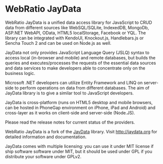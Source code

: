 WebRatio JayData
================
WebRatio JayData is a unified data access library for JavaScript to CRUD data from different sources like WebSQL/SQLite, 
IndexedDB, MongoDb, ASP.NET WebAPI, OData, HTML5 localStorage, Facebook or YQL. 
The library can be integrated with KendoUI, Knockout.js, Handlebars.js or Sencha Touch 2 and can be used on 
Node.js as well.

JayData not only provides JavaScript Language Query (JSLQ) syntax to access local (in-browser and mobile) 
and remote databases, but builds the queries and executes/processes the requests of the essential data 
sources and data services to make developers able to concentrate only on the business logic. 

Microsoft .NET developers can utilize Entity Framework and LINQ on server-side to perform operations on 
data from different databases. The aim of JayData library is to give a similar tool to JavaScript developers.

JayData is cross-platform (runs on HTML5 desktop and mobile browsers, can be hosted in PhoneGap environment 
on iPhone, iPad and Android) and cross-layer as it works on client-side and server-side (Node.JS).

Please read the release notes for current status of the providers.

WebRatio JayData is a fork of the [JayData](https://github.com/jaydata/jaydata) library.
Visit http://jaydata.org for detailed information and documentation.

JayData comes with multiple licensing: you can use it under MIT license if ship software software under MIT, 
but it should be used under GPL if you distribute your software under GPLv2.
